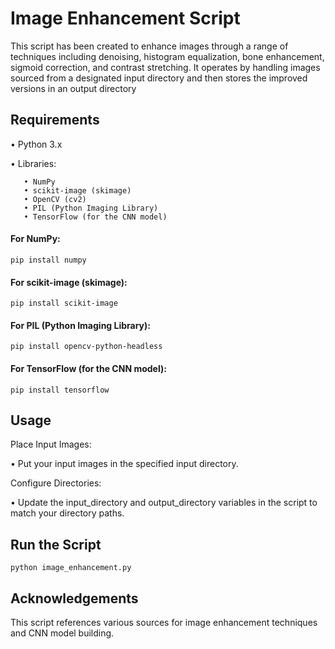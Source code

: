 
# Image Enhancement Script

This script has been created to enhance images through a range of techniques including denoising, histogram equalization, bone enhancement, sigmoid correction, and contrast stretching. It operates by handling images sourced from a designated input directory and then stores the improved versions in an output directory

## Requirements

•	Python 3.x

•	Libraries:

       • NumPy
       • scikit-image (skimage)
       • OpenCV (cv2)
       • PIL (Python Imaging Library)
       • TensorFlow (for the CNN model)
#### For NumPy:

`pip install numpy`

#### For scikit-image (skimage):

`pip install scikit-image`

#### For PIL (Python Imaging Library):

`pip install opencv-python-headless`

#### For TensorFlow (for the CNN model):   

`pip install tensorflow`







## Usage

Place Input Images:

   • Put your input images in the specified input  directory.

Configure Directories:

   • Update the input_directory and output_directory   variables in the script to match your directory paths.

## Run the Script

```python image_enhancement.py```




## Acknowledgements

 This script references various sources for image enhancement techniques and CNN model building. 